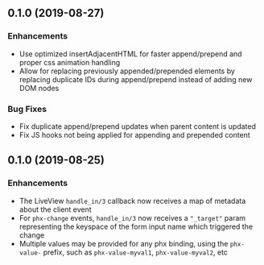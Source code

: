 ## 0.1.0 (2019-08-27)

### Enhancements
  - Use optimized insertAdjacentHTML for faster append/prepend and proper css animation handling 
  - Allow for replacing previously appended/prepended elements by replacing duplicate IDs during append/prepend instead of adding new DOM nodes

### Bug Fixes
  - Fix duplicate append/prepend updates when parent content is updated
  - Fix JS hooks not being applied for appending and prepended content

## 0.1.0 (2019-08-25)

### Enhancements
  - The LiveView `handle_in/3` callback now receives a map of metadata about the client event
  - For `phx-change` events, `handle_in/3` now receives a `"_target"` param representing the keyspace
    of the form input name which triggered the change
  - Multiple values may be provided for any phx binding, using the `phx-value-` prefix, such as `phx-value-myval1`, `phx-value-myval2`, etc

